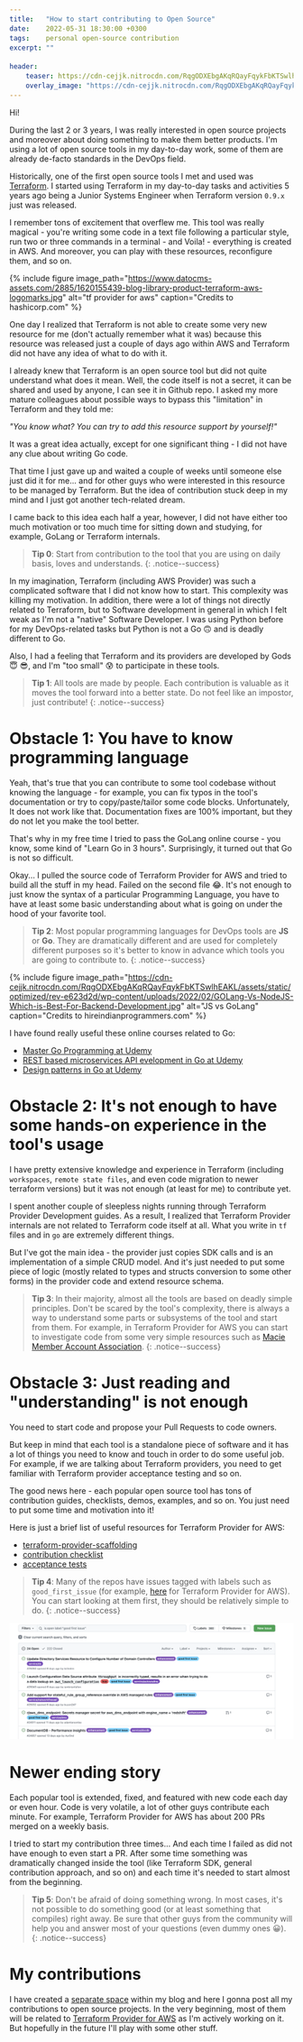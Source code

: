 ```yaml
---
title:   "How to start contributing to Open Source"
date:    2022-05-31 18:30:00 +0300
tags:    personal open-source contribution
excerpt: ""

header:
    teaser: https://cdn-cejjk.nitrocdn.com/RqgODXEbgAKqRQayFqykFbKTSwlhEAKL/assets/static/optimized/rev-e623d2d/wp-content/uploads/2022/02/GOLang-Vs-NodeJS-Which-is-Best-For-Backend-Development.jpg
    overlay_image: "https://cdn-cejjk.nitrocdn.com/RqgODXEbgAKqRQayFqykFbKTSwlhEAKL/assets/static/optimized/rev-e623d2d/wp-content/uploads/2022/02/GOLang-Vs-NodeJS-Which-is-Best-For-Backend-Development.jpg"
---
```


Hi!

During the last 2 or 3 years, I was really interested in open source projects and moreover about doing something to make
them better products. I'm using a lot of open source tools in my day-to-day work, some of them are already de-facto 
standards in the DevOps field.

Historically, one of the first open source tools I met and used was [Terraform][tf]. I started using Terraform in my day-to-day
tasks and activities 5 years ago being a Junior Systems Engineer when Terraform version `0.9.x` just was released.

I remember tons of excitement that overflew me. This tool was really magical - you're writing some code in a text file
following a particular style, run two or three commands in a terminal - and Voila! - everything is created in AWS. And
moreover, you can play with these resources, reconfigure them, and so on.

{% include figure image_path="https://www.datocms-assets.com/2885/1620155439-blog-library-product-terraform-aws-logomarks.jpg"
alt="tf provider for aws" caption="Credits to hashicorp.com" %}

One day I realized that Terraform is not able to create some very new resource for me (don't actually remember what it 
was) because this resource was released just a couple of days ago within AWS and Terraform did not have any idea of what 
to do with it.

I already knew that Terraform is an open source tool but did not quite understand what does it mean. Well, the code itself
is not a secret, it can be shared and used by anyone, I can see it in Github repo. I asked my more mature colleagues about 
possible ways to bypass this "limitation" in Terraform and they told me:

*"You know what? You can try to add this resource support by yourself!"*

It was a great idea actually, except for one significant thing - I did not have any clue about writing Go code.

That time I just gave up and waited a couple of weeks until someone else just did it for me... and for other guys who were
interested in this resource to be managed by Terraform. But the idea of contribution stuck deep in my mind and I just got
another tech-related dream.

I came back to this idea each half a year, however, I did not have either too much motivation or too much time for sitting 
down and studying, for example, GoLang or Terraform internals.

> **Tip 0**: Start from contribution to the tool that you are using on daily basis, loves and understands.
{: .notice--success}

In my imagination, Terraform (including AWS Provider) was such a complicated software that I did not know how to start.
This complexity was killing my motivation. In addition, there were a lot of things not directly related to Terraform,
but to Software development in general in which I felt weak as I'm not a "native" Software Developer. I was using Python 
before for my DevOps-related tasks but Python is not a Go 🙃 and is deadly different to Go.

Also, I had a feeling that Terraform and its providers are developed by Gods 😇 😎, and I'm "too small" 😰 to participate 
in these tools.

> **Tip 1**: All tools are made by people. Each contribution is valuable as it moves the tool forward into a better
state. Do not feel like an impostor, just contribute!
{: .notice--success}

# Obstacle 1: You have to know programming language

Yeah, that's true that you can contribute to some tool codebase without knowing the language - for example, you can fix
typos in the tool's documentation or try to copy/paste/tailor some code blocks. Unfortunately, It does not work like that.
Documentation fixes are 100% important, but they do not let you make the tool better.

That's why in my free time I tried to pass the GoLang online course - you know, some kind of "Learn Go in 3 hours".
Surprisingly, it turned out that Go is not so difficult.

Okay... I pulled the source code of Terraform Provider for AWS and tried to build all the stuff in my head. Failed on
the second file 😂. It's not enough to just know the syntax of a particular Programming Language, you have to have at 
least some basic understanding about what is going on under the hood of your favorite tool.

> **Tip 2**: Most popular programming languages for DevOps tools are **JS** or **Go**. They are dramatically different and
are used for completely different purposes so it's better to know in advance which tools you are going to contribute to.
{: .notice--success}

{% include figure image_path="https://cdn-cejjk.nitrocdn.com/RqgODXEbgAKqRQayFqykFbKTSwlhEAKL/assets/static/optimized/rev-e623d2d/wp-content/uploads/2022/02/GOLang-Vs-NodeJS-Which-is-Best-For-Backend-Development.jpg"
alt="JS vs GoLang" caption="Credits to hireindianprogrammers.com" %}


I have found really useful these online courses related to Go:
- [Master Go Programming at Udemy](https://www.udemy.com/course/master-go-programming-complete-golang-bootcamp/)
- [REST based microservices API evelopment in Go at Udemy](https://www.udemy.com/course/rest-based-microservices-api-development-in-go-lang/)
- [Design patterns in Go at Udemy](https://www.udemy.com/course/design-patterns-go/)


# Obstacle 2: It's not enough to have some hands-on experience in the tool's usage

I have pretty extensive knowledge and experience in Terraform (including `workspaces`, `remote state files`, and even code 
migration to newer terraform versions) but it was not enough (at least for me) to contribute yet.

I spent another couple of sleepless nights running through Terraform Provider Development guides. As a result, I realized 
that Terraform Provider internals are not related to Terraform code itself at all. What you write in `tf` files and in
`go` are extremely different things.

But I've got the main idea - the provider just copies SDK calls and is an implementation of a simple CRUD model. And it's
just needed to put some piece of logic (mostly related to types and structs conversion to some other forms) in the provider
code and extend resource schema.

> **Tip 3**: In their majority, almost all the tools are based on deadly simple principles. Don't be scared by the tool's 
complexity, there is always a way to understand some parts or subsystems of the tool and start from them. For example,
in Terraform Provider for AWS you can start to investigate code from some very simple resources such as [Macie Member Account Association][macie].
{: .notice--success}


# Obstacle 3: Just reading and "understanding" is not enough

You need to start code and propose your Pull Requests to code owners.

But keep in mind that each tool is a standalone piece of software and it has a lot of things you need to know and touch in
order to do some useful job. For example, if we are talking about Terraform providers, you need to get familiar with
Terraform provider acceptance testing and so on.

The good news here - each popular open source tool has tons of contribution guides, checklists, demos, examples, and so on.
You just need to put some time and motivation into it!

Here is just a brief list of useful resources for Terraform Provider for AWS:
- [terraform-provider-scaffolding][tf-scaff]
- [contribution checklist][checklist]
- [acceptance tests][acc-test]

> **Tip 4**: Many of the repos have issues tagged with labels such as `good_first_issue` (for example, [here][gfi] for Terraform
Provider for AWS). You can start looking at them first, they should be relatively simple to do.
{: .notice--success}

![good first issue](/assets/images/good-first-issue.png)

# Newer ending story

Each popular tool is extended, fixed, and featured with new code each day or even hour. Code is very volatile, a lot of
other guys contribute each minute. For example, Terraform Provider for AWS has about 200 PRs merged on a weekly basis.

I tried to start my contribution three times... And each time I failed as did not have enough to even start a PR.
After some time something was dramatically changed inside the tool (like Terraform SDK, general contribution approach, 
and so on) and each time it's needed to start almost from the beginning.

> **Tip 5**: Don't be afraid of doing something wrong. In most cases, it's not possible to do something good (or at least 
something that compiles) right away. Be sure that other guys from the community will help you and answer most of your
questions (even dummy ones 😀).
{: .notice--success}

# My contributions

I have created a [separate space][opensource] within my blog and here I gonna post all my contributions to open source
projects. In the very beginning, most of them will be related to [Terraform Provider for AWS][tf-aws] as I'm actively 
working on it. But hopefully in the future I'll play with some other stuff.

[tf]: https://www.terraform.io/
[tf-aws]: https://github.com/hashicorp/terraform-provider-aws
[gfi]: https://github.com/hashicorp/terraform-provider-aws/labels/good%20first%20issue
[macie]: https://github.com/hashicorp/terraform-provider-aws/blob/main/internal/service/macie/member_account_association.go

[tf-scaff]: https://github.com/hashicorp/terraform-provider-scaffolding
[checklist]: https://github.com/hashicorp/terraform-provider-aws/blob/main/docs/contributing/contribution-checklists.md
[acc-test]: https://github.com/hashicorp/terraform-provider-aws/blob/main/docs/contributing/running-and-writing-acceptance-tests.md

[opensource]: /opensource/
